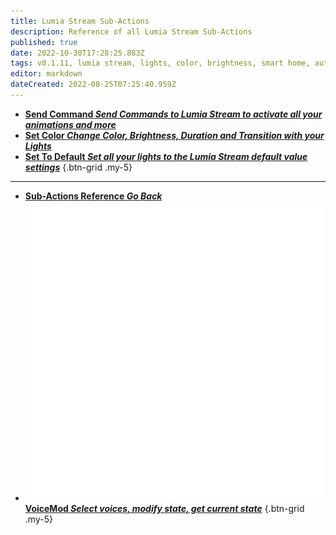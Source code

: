 ```yaml
---
title: Lumia Stream Sub-Actions
description: Reference of all Lumia Stream Sub-Actions
published: true
date: 2022-10-30T17:28:25.883Z
tags: v0.1.11, lumia stream, lights, color, brightness, smart home, automation
editor: markdown
dateCreated: 2022-08-25T07:25:40.959Z
---
```


* [<i class="mdi mdi-slash-forward-box text--lumiastream" style="color: #ff4566;"></i>**Send Command *Send Commands to Lumia Stream to activate all your animations and more***](/en/Sub-Actions/Lumia-Stream/Send-Command)
* [<i class="mdi mdi-format-paint text--lumiastream" style="color: #ff4566;"></i>**Set Color *Change Color, Brightness, Duration and Transition with your Lights***](/en/Sub-Actions/Lumia-Stream/Set-Color)
* [<i class="mdi mdi-lightbulb text--lumiastream" style="color: #ff4566;"></i>**Set To Default *Set all your lights to the Lumia Stream default value settings***](/en/Sub-Actions/Lumia-Stream/Set-To-Default)
{.btn-grid .my-5}

---

- [<i class="mdi mdi-chevron-left"></i>**Sub-Actions Reference *Go Back***](/en/Sub-Actions)
- [<img src="/logos/voicemod.png"/>**VoiceMod *Select voices, modify state, get current state***](/en/Sub-Actions/VoiceMod)
{.btn-grid .my-5}